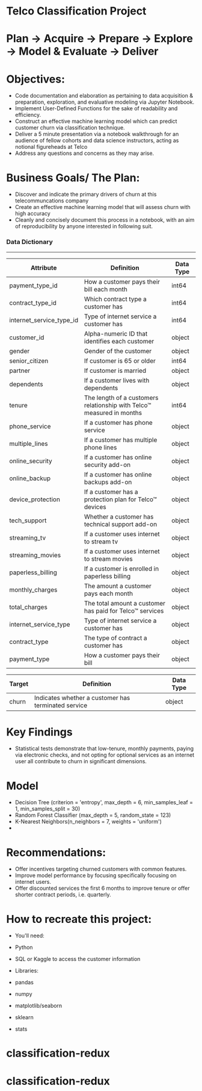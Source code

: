 # Telco Classification Project
 
# Plan -> Acquire -> Prepare -> Explore -> Model & Evaluate -> Deliver


# Objectives:
- Code documentation and elaboration as pertaining to data acquisition & preparation, exploration, and evaluative modeling via Jupyter Notebook. 
- Implement User-Defined Functions for the sake of readability and efficiency.
- Construct an effective machine learning model which can predict customer churn via classification technique.
- Deliver a 5 minute presentation via a notebook walkthrough for an audience of fellow cohorts and data science instructors, acting as notional figureheads at Telco
- Address any questions and concerns as they may arise.

# Business Goals/ The Plan:
- Discover and indicate the primary drivers of churn at this telecommuncations company
- Create an effective machine learning model that will assess churn with high accuracy
- Cleanly and concisely document this process in a notebook, with an aim of reproducibility by anyone interested in following suit. 





### Data Dictionary
---
| Attribute | Definition | Data Type |
| ----- | ----- | ----- |
|payment\_type\_id |How a customer pays their bill each month | int64 |
|contract\_type\_id|Which contract type a customer has | int64 |
|internet\_service\_type_id|Type of internet service a customer has | int64 |
|customer\_id|Alpha-numeric ID that identifies each customer| object |
gender|Gender of the customer| object |
senior_citizen|If customer is 65 or older| int64 |
partner|If customer is married| object | 
dependents|If a customer lives with dependents| object |
tenure|The length of a customers relationship with Telco™ measured in months|  int64 |
phone_service|If a customer has phone service| object |
multiple_lines|If a customer has multiple phone lines| object |
online_security|If a customer has online security add-on| object |
online_backup|If a customer has online backups add-on| object |
device_protection|If a customer has a protection plan for Telco™ devices| object |
tech_support|Whether a customer has technical support add-on| object |
streaming_tv|If a customer uses internet to stream tv| object |
streaming_movies|If a customer uses internet to stream movies| object |
paperless_billing|If a customer is enrolled in paperless billing| object |
monthly_charges|The amount a customer pays each month| object |
total_charges|The total amount a customer has paid for Telco™ services| object |
|internet\_service\_type|Type of internet service a customer has| object |
|contract_type|The type of contract a customer has| object |
|payment_type|How a customer pays their bill| object |

| Target | Definition | Data Type |
| ----- | ----- | ----- |
|churn|Indicates whether a customer has terminated service| object |


# Key Findings
- Statistical tests demonstrate that low-tenure, monthly payments, paying via electronic checks, and not opting for optional services as an internet user all contribute to churn in significant dimensions. 


# Model
- Decision Tree (criterion = 'entropy', max_depth = 6, min_samples_leaf = 1, min_samples_split = 30)
- Random Forest Classifier (max_depth = 5, random_state = 123)
- K-Nearest Neighbors(n_neighbors = 7, weights = 'uniform')
- 

# Recommendations:
- Offer incentives targeting churned customers with common features.
- Improve model performance by focusing specifically focusing on internet users.
- Offer discounted services the first 6 months to improve tenure or offer shorter contract periods, i.e. quarterly.


# How to recreate this project:
- You'll need:
 - Python
 - SQL or Kaggle to access the customer information

 - Libraries:
 - pandas 
 - numpy 
 - matplotlib/seaborn
 - sklearn 
 - stats 
# classification-redux
# classification-redux
